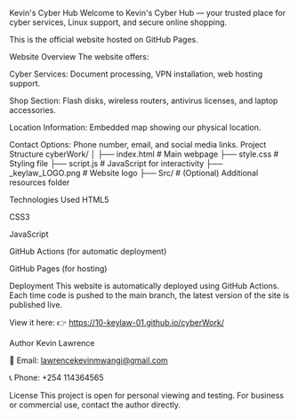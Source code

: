 Kevin's Cyber Hub
Welcome to Kevin's Cyber Hub — your trusted place for cyber services, Linux support, and secure online shopping.

This is the official website hosted on GitHub Pages.

Website Overview
The website offers:

Cyber Services: Document processing, VPN installation, web hosting support.

Shop Section: Flash disks, wireless routers, antivirus licenses, and laptop accessories.

Location Information: Embedded map showing our physical location.

Contact Options: Phone number, email, and social media links.
Project Structure 
cyberWork/
│
├── index.html        # Main webpage
├── style.css         # Styling file
├── script.js         # JavaScript for interactivity
├── _keylaw_LOGO.png  # Website logo
├── Src/              # (Optional) Additional resources folder

Technologies Used
HTML5

CSS3

JavaScript

GitHub Actions (for automatic deployment)

GitHub Pages (for hosting)

Deployment
This website is automatically deployed using GitHub Actions.
Each time code is pushed to the main branch, the latest version of the site is published live.

View it here:
👉 https://10-keylaw-01.github.io/cyberWork/

Author
Kevin Lawrence

📧 Email: lawrencekevinmwangi@gmail.com

📞 Phone: +254 114364565

License
This project is open for personal viewing and testing.
For business or commercial use, contact the author directly.

